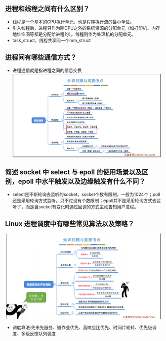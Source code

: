 ## 进程和线程之间有什么区别？
- 线程是一个基本的CPU执行单元，也是程序执行流的最小单位。
- 引入线程后，进程只作为除CPU之外的系统资源的分配单元（如打印机、内存地址空间等都是分配给进程的）。线程则作为处理机的分配单元。
- task_struct，线程共享同一个mm_struct

## 进程间有哪些通信方式？
- 进程通信就是指进程之间的信息交换
![1](./image/1.jpg)

## 简述 socket 中 select 与 epoll 的使用场景以及区别，epoll 中水平触发以及边缘触发有什么不同？
- select是不断轮询去监听的socket，socket个数有限制，一般为1024个；poll还是采用轮询方式监听，只不过没有个数限制；epoll并不是采用轮询方式去监听了，而是当socket有变化时通过回调的方式主动告知用户进程。

## Linux 进程调度中有哪些常见算法以及策略？
![2](./image/2.jpg)
- 调度算法:先来先服务、短作业优先、高响应比优先、时间片轮转、优先级调度、多级反馈队列调度